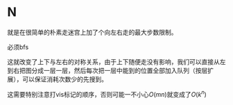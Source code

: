 # N

就是在很简单的朴素走迷宫上加了个向左右走的最大步数限制。

必须bfs

这就改变了上下与左右的对称关系，由于上下随便走没有影响，我们可以直接从左到右把图分成一层一层，然后每次把一层中能到的位置全部加入队列（按层扩展），可以保证消耗次数少的先搜到。

这需要特别注意打vis标记的顺序，否则可能一不小心$O(mn)$就变成了$O(k^n)$